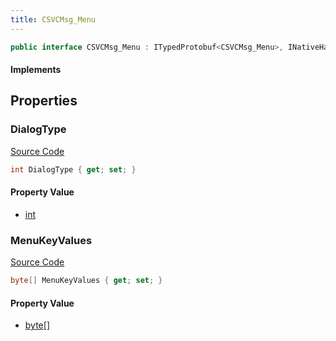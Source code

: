 ```yaml
---
title: CSVCMsg_Menu
---
```


```csharp
public interface CSVCMsg_Menu : ITypedProtobuf<CSVCMsg_Menu>, INativeHandle, INetMessage<CSVCMsg_Menu>, IDisposable
```

#### Implements

## Properties

### DialogType

[Source Code](https://github.com/swiftly-solution/swiftlys2/blob/main/managed/src/SwiftlyS2.Generated/Protobufs/Interfaces/CSVCMsg_Menu.cs#L18)

```csharp
int DialogType { get; set; }
```

#### Property Value

- [int](https://learn.microsoft.com/dotnet/api/system.int32)

### MenuKeyValues

[Source Code](https://github.com/swiftly-solution/swiftlys2/blob/main/managed/src/SwiftlyS2.Generated/Protobufs/Interfaces/CSVCMsg_Menu.cs#L21)

```csharp
byte[] MenuKeyValues { get; set; }
```

#### Property Value

- [byte](https://learn.microsoft.com/dotnet/api/system.byte)[]


